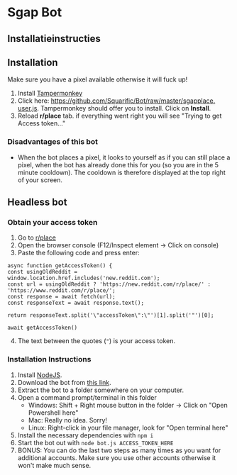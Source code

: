 # Sgap Bot

## Installatieinstructies

## Installation

Make sure you have a pixel available otherwise it will fuck up!

1. Install [Tampermonkey](https://www.tampermonkey.net/)
2. Click here: [https://github.com/Squarific/Bot/raw/master/sgapplace.
   user.js](https://github.com/anoadragon453/Bot/raw/master/sgapplace.user.js). Tampermonkey 
   should offer you to install. Click on **Install**.
3. Reload **r/place** tab. if everything went right you will see "Trying to get 
   Access token..."

### Disadvantages of this bot

- When the bot places a pixel, it looks to yourself as if you can still place a pixel, when the bot has already done this for you (so you are in the 5 minute cooldown). The cooldown is therefore displayed at the top right of your screen.

## Headless bot

### Obtain your access token
1. Go to [r/place](https://www.reddit.com/r/place/)
2. Open the browser console (F12/Inspect element -> Click on console)
3. Paste the following code and press enter:

```
async function getAccessToken() {
const usingOldReddit = window.location.href.includes('new.reddit.com');
const url = usingOldReddit ? 'https://new.reddit.com/r/place/' : 'https://www.reddit.com/r/place/';
const response = await fetch(url);
const responseText = await response.text();

return responseText.split('\"accessToken\":\"')[1].split('"')[0];

await getAccessToken()
```

4. The text between the quotes (`"`) is your access token.

### Installation Instructions

1. Install [NodeJS](https://nodejs.org/).
2. Download the bot from [this link](https://github.com/anoadragon453/Bot/archive/refs/heads/master.zip).
4. Extract the bot to a folder somewhere on your computer.
5. Open a command prompt/terminal in this folder
    * Windows: Shift + Right mouse button in the folder -> Click on "Open Powershell here"
    * Mac: Really no idea. Sorry!
    * Linux: Right-click in your file manager, look for "Open terminal here"
6. Install the necessary dependencies with `npm i`
7. Start the bot out with `node bot.js ACCESS_TOKEN_HERE`
8. BONUS: You can do the last two steps as many times as you want for additional accounts. Make sure you use other accounts otherwise it won't make much sense. 